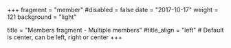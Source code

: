 +++
fragment = "member"
#disabled = false
date = "2017-10-17"
weight = 121
background = "light"

title = "Members fragment - Multiple members"
#title_align = "left" # Default is center, can be left, right or center
+++

